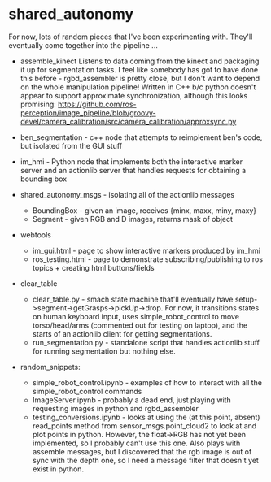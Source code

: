 shared_autonomy
===============

For now, lots of random pieces that I've been experimenting with. They'll eventually come together into the pipeline ...

* assemble_kinect 
  Listens to data coming from the kinect and packaging it up for segmentation tasks. 
  I feel like somebody has got to have done this before - rgbd_assembler is pretty close, but I don't want to depend on the whole manipulation pipeline! 
  Written in C++ b/c python doesn't appear to support approximate synchronization, although this looks promising:
https://github.com/ros-perception/image_pipeline/blob/groovy-devel/camera_calibration/src/camera_calibration/approxsync.py 


* ben_segmentation - c++ node that attempts to reimplement ben's code, but isolated from the GUI stuff

* im_hmi - Python node that implements both the interactive marker server and an actionlib server that handles requests for obtaining a bounding box

* shared_autonomy_msgs - isolating all of the actionlib messages
  * BoundingBox - given an image, receives {minx, maxx, miny, maxy}
  * Segment - given RGB and D images, returns mask of object

* webtools
  * im_gui.html - page to show interactive markers produced by im_hmi
  * ros_testing.html - page to demonstrate subscribing/publishing to ros topics + creating html buttons/fields

* clear_table 
  * clear_table.py - smach state machine that'll eventually have setup->segment->getGrasps->pickUp->drop. For now, it transitions states on human keyboard input, uses simple_robot_control to move torso/head/arms (commented out for testing on laptop), and the starts of an actionlib client for getting segmentations.
  * run_segmentation.py - standalone script that handles actionlib stuff for running segmentation but nothing else. 

* random_snippets:
  * simple_robot_control.ipynb - examples of how to interact with all the simple_robot_control commands
  * ImageServer.ipynb - probably a dead end, just playing with requesting images in python and rgbd_assembler
  * testing_conversions.ipynb - looks at using the (at this point, absent) read_points method from sensor_msgs.point_cloud2 to look at and plot points in python. However, the float->RGB has not yet been implemented, so I probably can't use this one. Also plays with assemble messages, but I discovered that the rgb image is out of sync with the depth one, so I need a message filter that doesn't yet exist in python. 
